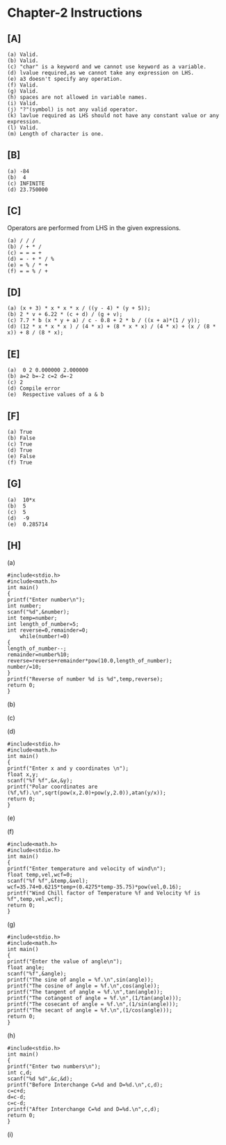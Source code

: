 # Chapter-2 Instructions
## [A]

    (a) Valid.
    (b) Valid.
    (c) "char" is a keyword and we cannot use keyword as a variable.
    (d) lvalue required,as we cannot take any expression on LHS.
    (e) a3 doesn't specify any operation.
    (f) Valid.
    (g) Valid.
    (h) spaces are not allowed in variable names.
    (i) Valid.
    (j) "?"(symbol) is not any valid operator.
    (k) lavlue required as LHS should not have any constant value or any expression.
    (l) Valid.
    (m) Length of character is one.
## [B]
    
    (a) -84
    (b)  4
    (c) INFINITE
    (d) 23.750000
## [C] 
   Operators are performed from LHS in the given expressions.
    
    (a) / / /
    (b) / + * /
    (c) = = = +
    (d) = - + * / %
    (e) = % / * +
    (f) = = % / +
## [D]

    (a) (x + 3) * x * x * x / ((y - 4) * (y + 5));
    (b) 2 * v + 6.22 * (c + d) / (g + v);
    (c) 7.7 * b (x * y + a) / c - 0.8 + 2 * b / ((x + a)*(1 / y));
    (d) (12 * x * x * x ) / (4 * x) + (8 * x * x) / (4 * x) + (x / (8 * x)) + 8 / (8 * x);
## [E]

    (a)  0 2 0.000000 2.000000
    (b) a=2 b=-2 c=2 d=-2
    (c) 2
    (d) Compile error
    (e)  Respective values of a & b
## [F]
    
    (a) True
    (b) False
    (c) True
    (d) True
    (e) False
    (f) True
## [G]

    (a)  10*x
    (b)  5
    (c)  5
    (d)  -9
    (e)  0.285714 
 
## [H]
   
   (a) 
  
    #include<stdio.h>
    #include<math.h>
    int main()
    {
    printf("Enter number\n");
    int number;
    scanf("%d",&number);
    int temp=number;
    int length_of_number=5;
    int reverse=0,remainder=0;
        while(number!=0)
    {
    length_of_number--;
    remainder=number%10;
    reverse=reverse+remainder*pow(10.0,length_of_number);
    number/=10;
    }
    printf("Reverse of number %d is %d",temp,reverse);
    return 0;
    }
(b)

(c)

(d)
  
    #include<stdio.h>
    #include<math.h>
    int main()
    {
    printf("Enter x and y coordinates \n");
    float x,y;
    scanf("%f %f",&x,&y);
    printf("Polar coordinates are (%f,%f).\n",sqrt(pow(x,2.0)+pow(y,2.0)),atan(y/x));
    return 0;
    }

(e)

(f)

    #include<math.h>
    #include<stdio.h>
    int main()
    {   
    printf("Enter temperature and velocity of wind\n");
    float temp,vel,wcf=0;
    scanf("%f %f",&temp,&vel);
    wcf=35.74+0.6215*temp+(0.4275*temp-35.75)*pow(vel,0.16);
    printf("Wind Chill factor of Temperature %f and Velocity %f is %f",temp,vel,wcf);
    return 0;
    }
(g)

    #include<stdio.h>
    #include<math.h>
    int main()
    {
    printf("Enter the value of angle\n");
    float angle;
    scanf("%f",&angle);
    printf("The sine of angle = %f.\n",sin(angle));
    printf("The cosine of angle = %f.\n",cos(angle));
    printf("The tangent of angle = %f.\n",tan(angle));
    printf("The cotangent of angle = %f.\n",(1/tan(angle)));
    printf("The cosecant of angle = %f.\n",(1/sin(angle)));
    printf("The secant of angle = %f.\n",(1/cos(angle)));
    return 0;
    }
(h)

    #include<stdio.h>
    int main()
    {
    printf("Enter two numbers\n");
    int c,d;
    scanf("%d %d",&c,&d);
    printf("Before Interchange C=%d and D=%d.\n",c,d);
    c=c+d;
    d=c-d;
    c=c-d;
    printf("After Interchange C=%d and D=%d.\n",c,d);
    return 0;
    }

(i)
     
     
    



